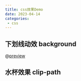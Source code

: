 ```yaml
---
title: css效果Demo
date: 2023-04-14
categories:
 - css
---
```


## 下划线动效 background

@[preview](@/docs/.vuepress/vue-previews/Underline.vue)


## 水杯效果 clip-path